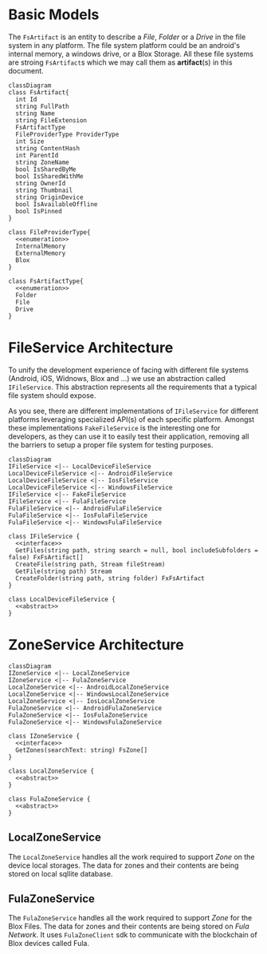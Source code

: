 # Basic Models
The `FsArtifact` is an entity to describe a *File*, *Folder* or a *Drive* in the file system in any platform. The file system platform could be an android's internal memory, a windows drive, or a Blox Storage. All these file systems are stroing `FsArtifact`s which we may call them as **artifact**(s) in this document.
```mermaid
classDiagram
class FsArtifact{
  int Id
  string FullPath
  string Name
  string FileExtension
  FsArtifactType
  FileProviderType ProviderType
  int Size
  string ContentHash
  int ParentId
  string ZoneName
  bool IsSharedByMe
  bool IsSharedWithMe
  string OwnerId
  string Thumbnail
  string OriginDevice
  bool IsAvailableOffline
  bool IsPinned
}

class FileProviderType{
  <<enumeration>>
  InternalMemory
  ExternalMemory
  Blox
}

class FsArtifactType{
  <<enumeration>>
  Folder
  File
  Drive
}
```

# FileService Architecture
To unify the development experience of facing with different file systems (Android, iOS, Widnows, Blox and ...) we use an abstraction called `IFileService`. This abstraction represents all the requirements that a typical file system should expose.

As you see, there are different implementations of `IFileService` for different platforms leveraging specialized API(s) of each specific platform.
Amongst these implementations `FakeFileService` is the interesting one for developers, as they can use it to easily test their application, removing all the barriers to setup a proper file system for testing purposes.
```mermaid
classDiagram
IFileService <|-- LocalDeviceFileService
LocalDeviceFileService <|-- AndroidFileService
LocalDeviceFileService <|-- IosFileService
LocalDeviceFileService <|-- WindowsFileService
IFileService <|-- FakeFileService
IFileService <|-- FulaFileService
FulaFileService <|-- AndroidFulaFileService
FulaFileService <|-- IosFulaFileService
FulaFileService <|-- WindowsFulaFileService

class IFileService {
  <<interface>>
  GetFiles(string path, string search = null, bool includeSubfolders = false) FxFsArtifact[]
  CreateFile(string path, Stream fileStream)
  GetFile(string path) Stream
  CreateFolder(string path, string folder) FxFsArtifact
}

class LocalDeviceFileService {
  <<abstract>>
}
```
# ZoneService Architecture
```mermaid
classDiagram
IZoneService <|-- LocalZoneService
IZoneService <|-- FulaZoneService
LocalZoneService <|-- AndroidLocalZoneService
LocalZoneService <|-- WindowsLocalZoneService
LocalZoneService <|-- IosLocalZoneService
FulaZoneService <|-- AndroidFulaZoneService
FulaZoneService <|-- IosFulaZoneService
FulaZoneService <|-- WindowsFulaZoneService

class IZoneService {
  <<interface>>
  GetZones(searchText: string) FsZone[]
}

class LocalZoneService {
  <<abstract>>
}

class FulaZoneService {
  <<abstract>>
}
```
## LocalZoneService
The `LocalZoneService` handles all the work required to support *Zone* on the device local storages.
The data for zones and their contents are being stored on local sqllite database.
## FulaZoneService
The `FulaZoneService` handles all the work required to support *Zone* for the Blox Files.
The data for zones and their contents are being stored on *Fula Network*. It uses `FulaZoneClient` sdk to communicate with the blockchain of Blox devices called Fula.
